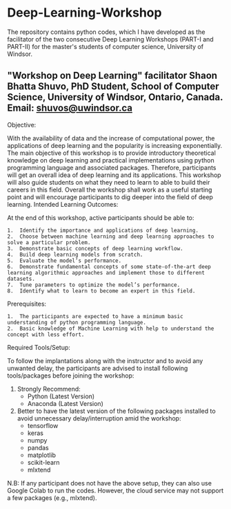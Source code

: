 # Deep-Learning-Workshop
The repository contains python codes, which I have developed as the facilitator of the two consecutive Deep Learning Workshops (PART-I and PART-II) for the master's students of computer science, University of Windsor.

"Workshop on Deep Learning"
facilitator 
Shaon Bhatta Shuvo,
PhD Student, School of Computer Science,
University of Windsor, Ontario, Canada.
      Email: shuvos@uwindsor.ca
----------------------------------------------------------------------------------------------------
Objective:

With the availability of data and the increase of computational power, the applications of deep learning and the popularity is increasing exponentially. The main objective of this workshop is to provide introductory theoretical knowledge on deep learning and practical implementations using python programming language and associated packages. Therefore, participants will get an overall idea of deep learning and its applications. This workshop will also guide students on what they need to learn to able to build their careers in this field. Overall the workshop shall work as a useful starting point and will encourage participants to dig deeper into the field of deep learning.
Intended Learning Outcomes:

At the end of this workshop, active participants should be able to: 

	1.	Identify the importance and applications of deep learning. 
	2.	Choose between machine learning and deep learning approaches to solve a particular problem.
	3.	Demonstrate basic concepts of deep learning workflow. 
	4.	Build deep learning models from scratch. 
	5.	Evaluate the model’s performance. 
	6.	Demonstrate fundamental concepts of some state-of-the-art deep learning algorithmic approaches and implement those to different datasets. 
	7.	Tune parameters to optimize the model’s performance. 
	8.	Identify what to learn to become an expert in this field. 
 

Prerequisites:

	1.	The participants are expected to have a minimum basic understanding of python programming language. 
	2.	Basic knowledge of Machine Learning with help to understand the concept with less effort.  

Required Tools/Setup:

To follow the implantations along with the instructor and to avoid any unwanted delay, the participants are advised to install following tools/packages before joining the workshop:

1.	Strongly Recommend: 
	-	Python (Latest Version)
	-	Anaconda (Latest Version)  
2.	Better to have the latest version of the following packages installed to avoid unnecessary delay/interruption amid the workshop: 
	-	tensorflow
	-	keras	
	-	numpy
	-	pandas
	-	matplotlib
	-	scikit-learn
	-	mlxtend

N.B: If any participant does not have the above setup, they can also use Google Colab to run the codes. However, the cloud service may not support a few packages (e.g., mlxtend).

